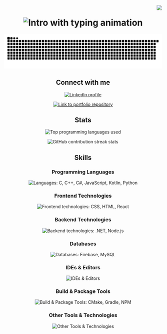 <!-- Visitors -->
<img src="https://visitor-badge.laobi.icu/badge?page_id=renatob4.renatob04&left_text=Views&left_color=black&right_color=black&text_color=white" align="right" />

<!-- Intro -->
<h1 align="center">
  <img src="https://readme-typing-svg.herokuapp.com/?font=MontserratBold&size=40&center=true&vCenter=true&width=500&height=70&duration=4000&lines=Hi+There!+👋;+I'm+Renato!;+Game+Dev+Student+🎮" alt="Intro with typing animation" />
</h1>

<!-- Snake -->
<p align="center">
  <img src="https://github.com/renatob04/renatob04/blob/output/github-snake-dark.svg?raw=true" alt="Snake animation showing contribution activity" />
</p>

<!-- Links -->
<h2 align="center">Connect with me</h2>

<p align="center">
  <a href="https://www.linkedin.com/in/renatob04/">
    <img src="https://img.shields.io/badge/LinkedIn-000000?style=for-the-badge&logo=linkedin&logoColor=white" alt="LinkedIn profile" />
  </a>
</p>

<p align="center">
  <a href="https://github.com/RenatoB04/EDJD">
    <img src="https://img.shields.io/badge/Portfolio-000000?style=for-the-badge&logo=linkedin&logoColor=white" alt="Link to portfolio repository" />
  </a>
</p>

<!-- Stats -->
<h2 align="center">Stats</h2>

<p align="center">
  <img 
    width="450" 
    src="https://github-readme-stats.vercel.app/api/top-langs/?username=renatob04&layout=compact&card_width=350&hide=shaderlab,makefile,cmake,hlsl&theme=dark&hide_border=true" 
    alt="Top programming languages used" 
  />
</p>

<p align="center">
  <img 
    width="450" 
    src="https://streak-stats.demolab.com?user=RenatoB04&theme=dark&hide_border=true&hide_current_streak=true" 
    alt="GitHub contribution streak stats" 
  />
</p>

<!-- Skills -->
<h2 align="center">Skills</h2>

<h3 align="center">Programming Languages</h3>
<p align="center">
  <img src="https://skillicons.dev/icons?i=c,cpp,cs,js,kotlin,py" alt="Languages: C, C++, C#, JavaScript, Kotlin, Python" />
</p>

<h3 align="center">Frontend Technologies</h3>
<p align="center">
  <img src="https://skillicons.dev/icons?i=css,html,react" alt="Frontend technologies: CSS, HTML, React" />
</p>

<h3 align="center">Backend Technologies</h3>
<p align="center">
  <img src="https://skillicons.dev/icons?i=dotnet,nodejs" alt="Backend technologies: .NET, Node.js" />
</p>

<h3 align="center">Databases</h3>
<p align="center">
  <img src="https://skillicons.dev/icons?i=firebase,mysql" alt="Databases: Firebase, MySQL" />
</p>

<h3 align="center">IDEs & Editors</h3>
<p align="center">
  <img src="https://skillicons.dev/icons?i=androidstudio,clion,pycharm,rider,visualstudio,vscode" alt="IDEs & Editors" />
</p>

<h3 align="center">Build & Package Tools</h3>
<p align="center">
  <img src="https://skillicons.dev/icons?i=cmake,gradle,npm" alt="Build & Package Tools: CMake, Gradle, NPM" />
</p>

<h3 align="center">Other Tools & Technologies</h3>
<p align="center">
  <img src="https://skillicons.dev/icons?i=anaconda,blender,git,github,markdown,opencv,unity" alt="Other Tools & Technologies" />
</p>
